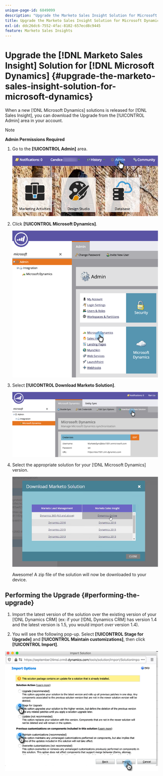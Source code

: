 ```yaml
---
unique-page-id: 6849099
description: "Upgrade the Marketo Sales Insight Solution for Microsoft Dynamics - Marketo Docs - Product Documentation"
title: Upgrade the Marketo Sales Insight Solution for Microsoft Dynamics
exl-id: ddc26dc6-7552-4fac-8102-657ecd8c9445
feature: Marketo Sales Insights
---
```

# Upgrade the [!DNL Marketo Sales Insight] Solution for [!DNL Microsoft Dynamics] {#upgrade-the-marketo-sales-insight-solution-for-microsoft-dynamics}

When a new [!DNL Microsoft Dynamics] solutions is released for [!DNL Sales Insight], you can download the Upgrade from the [!UICONTROL Admin] area in your account.

>[!NOTE]
>
>**Admin Permissions Required**

1. Go to the **[!UICONTROL Admin]** area.

   ![](assets/upgrade-the-marketo-sales-insight-solution-for-microsoft-dynamics-1.png)

1. Click **[!UICONTROL Microsoft Dynamics]**.

   ![](assets/upgrade-the-marketo-sales-insight-solution-for-microsoft-dynamics-2.png)

1. Select **[!UICONTROL Download Marketo Solution]**.

   ![](assets/upgrade-the-marketo-sales-insight-solution-for-microsoft-dynamics-3.png)

1. Select the appropriate solution for your [!DNL Microsoft Dynamics] version.

   ![](assets/upgrade-the-marketo-sales-insight-solution-for-microsoft-dynamics-4.png)

   Awesome! A zip file of the solution will now be downloaded to your device.

## Performing the Upgrade {#performing-the-upgrade}

1. Import the latest version of the solution over the existing version of your [!DNL Dynamics CRM] (ex: if your [!DNL Dynamics CRM] has version 1.4 and the latest version is 1.5, you would import _over_ version 1.4).

2. You will see the following pop-up. Select **[!UICONTROL Stage for Upgrade]** and **[!UICONTROL Maintain customizations]**, then click **[!UICONTROL Import]**.

![](assets/upgrade-the-marketo-sales-insight-solution-for-microsoft-dynamics-5.png)
